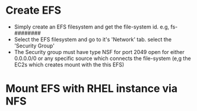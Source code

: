 
# Create EFS
- Simply create an EFS filesystem and get the file-system id. e.g, fs-########
- Select the EFS filesystem and go to it's 'Network' tab. select the 'Security Group'
- The Security group must have type NSF for port 2049 open for either 0.0.0.0/0 or any specific source which connects the file-system (e,g the EC2s which creates mount with the this EFS)


# Mount EFS with RHEL instance via NFS
